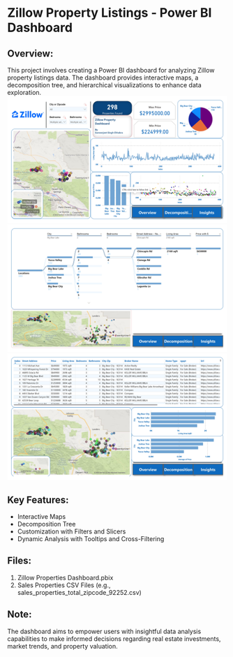 # Zillow Property Listings - Power BI Dashboard

## Overview:
This project involves creating a Power BI dashboard for analyzing Zillow property listings data. The dashboard provides interactive maps, a decomposition tree, and hierarchical visualizations to enhance data exploration.
![Image1](https://raw.githubusercontent.com/Sjschhabra/Zillow-Properties-PowerBI-Dashboard/refs/heads/main/img/Zillow%20Properties%20Dashboard_page-0001.jpg)
![Image2](https://raw.githubusercontent.com/Sjschhabra/Zillow-Properties-PowerBI-Dashboard/refs/heads/main/img/Zillow%20Properties%20Dashboard_page-0002.jpg)
![Image3](https://raw.githubusercontent.com/Sjschhabra/Zillow-Properties-PowerBI-Dashboard/refs/heads/main/img/Zillow%20Properties%20Dashboard_page-0003.jpg)

## Key Features:
- Interactive Maps
- Decomposition Tree
- Customization with Filters and Slicers
- Dynamic Analysis with Tooltips and Cross-Filtering

## Files:
1. Zillow Properties Dashboard.pbix
2. Sales Properties CSV Files (e.g., sales_properties_total_zipcode_92252.csv)

## Note:
The dashboard aims to empower users with insightful data analysis capabilities to make informed decisions regarding real estate investments, market trends, and property valuation.
